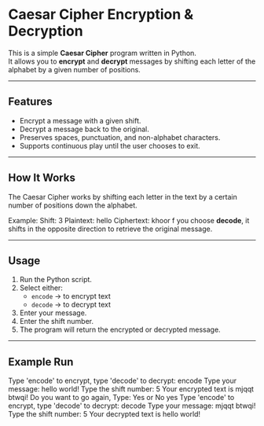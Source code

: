 # Caesar Cipher Encryption & Decryption

This is a simple **Caesar Cipher** program written in Python.  
It allows you to **encrypt** and **decrypt** messages by shifting each letter of the alphabet by a given number of positions.

---

## Features
- Encrypt a message with a given shift.
- Decrypt a message back to the original.
- Preserves spaces, punctuation, and non-alphabet characters.
- Supports continuous play until the user chooses to exit.

---

## How It Works
The Caesar Cipher works by shifting each letter in the text by a certain number of positions down the alphabet.

Example: Shift: 3
Plaintext: hello
Ciphertext: khoor
 f you choose **decode**, it shifts in the opposite direction to retrieve the original message.

---

## Usage
1. Run the Python script.
2. Select either:
   - `encode` → to encrypt text
   - `decode` → to decrypt text
3. Enter your message.
4. Enter the shift number.
5. The program will return the encrypted or decrypted message.

---

## Example Run
Type 'encode' to encrypt, type 'decode' to decrypt:
encode
Type your message:
hello world!
Type the shift number:
5
Your encrypted text is mjqqt btwqi!
Do you want to go again, Type: Yes or No
yes
Type 'encode' to encrypt, type 'decode' to decrypt:
decode
Type your message:
mjqqt btwqi!
Type the shift number:
5
Your decrypted text is hello world!
